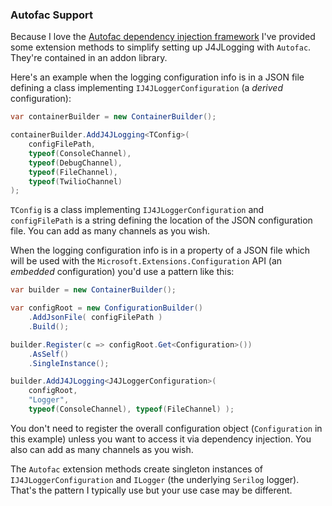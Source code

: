 ### Autofac Support

Because I love the [Autofac dependency injection framework](https://autofac.org/) 
I've provided some extension methods to simplify setting up J4JLogging with 
`Autofac`. They're contained in an addon library.

Here's an example when the logging configuration info is in a JSON file 
defining a class implementing `IJ4JLoggerConfiguration` (a *derived* 
configuration):

```csharp
var containerBuilder = new ContainerBuilder();

containerBuilder.AddJ4JLogging<TConfig>(
    configFilePath,
    typeof(ConsoleChannel),
    typeof(DebugChannel),
    typeof(FileChannel),
    typeof(TwilioChannel)
);
```
`TConfig` is a class implementing `IJ4JLoggerConfiguration` and `configFilePath` is
a string defining the location of the JSON configuration file. You can add as many
channels as you wish.

When the logging configuration info is in a property of a JSON file which will be
used with the `Microsoft.Extensions.Configuration` API (an *embedded* 
configuration) you'd use a pattern like this:
```csharp
var builder = new ContainerBuilder();

var configRoot = new ConfigurationBuilder()
    .AddJsonFile( configFilePath )
    .Build();

builder.Register(c => configRoot.Get<Configuration>())
    .AsSelf()
    .SingleInstance();

builder.AddJ4JLogging<J4JLoggerConfiguration>(
    configRoot,
    "Logger", 
    typeof(ConsoleChannel), typeof(FileChannel) );
```
You don't need to register the overall configuration object (`Configuration` 
in this example) unless you want to access it via dependency injection. 
You also can add as many channels as you wish.

The `Autofac` extension methods create singleton instances of 
`IJ4JLoggerConfiguration` and `ILogger` (the underlying `Serilog` logger). 
That's the pattern I typically use but your use case may be different.
